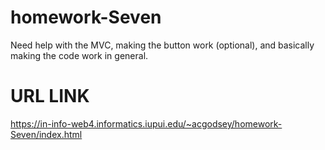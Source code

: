 # homework-Seven

Need help with the MVC, making the button work (optional), and basically making the code work in general.

# URL LINK

https://in-info-web4.informatics.iupui.edu/~acgodsey/homework-Seven/index.html
